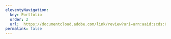 ```yaml
---
eleventyNavigation:
  key: Portfolio
  order: 2
  url: 	https://documentcloud.adobe.com/link/review?uri=urn:aaid:scds:US:da254e8a-2335-40dc-b166-f266a37f8741
permalink: false
---
```

